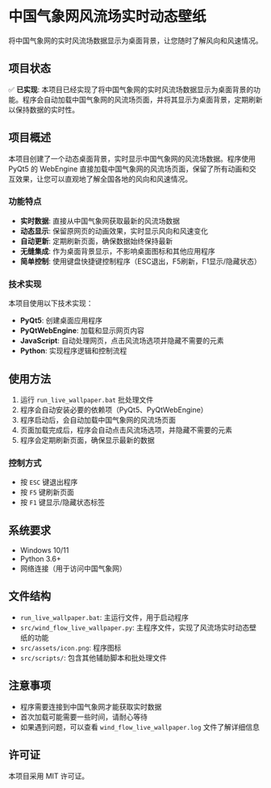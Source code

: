 # 中国气象网风流场实时动态壁纸

将中国气象网的实时风流场数据显示为桌面背景，让您随时了解风向和风速情况。

## 项目状态

✅ **已实现**: 本项目已经实现了将中国气象网的实时风流场数据显示为桌面背景的功能。程序会自动加载中国气象网的风流场页面，并将其显示为桌面背景，定期刷新以保持数据的实时性。

## 项目概述

本项目创建了一个动态桌面背景，实时显示中国气象网的风流场数据。程序使用 PyQt5 的 WebEngine 直接加载中国气象网的风流场页面，保留了所有动画和交互效果，让您可以直观地了解全国各地的风向和风速情况。

### 功能特点

- **实时数据**: 直接从中国气象网获取最新的风流场数据
- **动态显示**: 保留原网页的动画效果，实时显示风向和风速变化
- **自动更新**: 定期刷新页面，确保数据始终保持最新
- **无缝集成**: 作为桌面背景显示，不影响桌面图标和其他应用程序
- **简单控制**: 使用键盘快捷键控制程序（ESC退出，F5刷新，F1显示/隐藏状态）

### 技术实现

本项目使用以下技术实现：

- **PyQt5**: 创建桌面应用程序
- **PyQtWebEngine**: 加载和显示网页内容
- **JavaScript**: 自动处理网页，点击风流场选项并隐藏不需要的元素
- **Python**: 实现程序逻辑和控制流程

## 使用方法

1. 运行 `run_live_wallpaper.bat` 批处理文件
2. 程序会自动安装必要的依赖项（PyQt5、PyQtWebEngine）
3. 程序启动后，会自动加载中国气象网的风流场页面
4. 页面加载完成后，程序会自动点击风流场选项，并隐藏不需要的元素
5. 程序会定期刷新页面，确保显示最新的数据

### 控制方式

- 按 `ESC` 键退出程序
- 按 `F5` 键刷新页面
- 按 `F1` 键显示/隐藏状态标签

## 系统要求

- Windows 10/11
- Python 3.6+
- 网络连接（用于访问中国气象网）

## 文件结构

- `run_live_wallpaper.bat`: 主运行文件，用于启动程序
- `src/wind_flow_live_wallpaper.py`: 主程序文件，实现了风流场实时动态壁纸的功能
- `src/assets/icon.png`: 程序图标
- `src/scripts/`: 包含其他辅助脚本和批处理文件

## 注意事项

- 程序需要连接到中国气象网才能获取实时数据
- 首次加载可能需要一些时间，请耐心等待
- 如果遇到问题，可以查看 `wind_flow_live_wallpaper.log` 文件了解详细信息

## 许可证

本项目采用 MIT 许可证。
